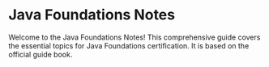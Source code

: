 # Java Foundations Notes

Welcome to the Java Foundations Notes! This comprehensive guide covers the essential topics for Java Foundations certification. It is based on the official guide book.


